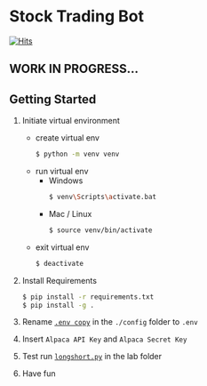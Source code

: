 # Stock Trading Bot

[![Hits](https://hits.seeyoufarm.com/api/count/incr/badge.svg?url=https%3A%2F%2Fgithub.com%2FDMinghao%2FStock_Trading_Bot&count_bg=%23F81C1C&title_bg=%231E2330&icon=skyliner.svg&icon_color=%23F81C1C&title=Repo+View+Count&edge_flat=false)](https://hits.seeyoufarm.com)

## **WORK IN PROGRESS...**

## Getting Started 

1. Initiate virtual environment 
   - create virtual env
      ```bash 
      $ python -m venv venv
      ```
   - run virtual env
     - Windows
       ```bash
       $ venv\Scripts\activate.bat
       ```
     - Mac / Linux
       ```bash
       $ source venv/bin/activate
       ```
   - exit virtual env
       ```bash 
       $ deactivate 
       ```

2. Install Requirements 
    ```bash
    $ pip install -r requirements.txt
    $ pip install -g .
    ```
3. Rename [`.env copy`](config/.env%20copy) in the `./config` folder to `.env` 
4. Insert `Alpaca API Key` and `Alpaca Secret Key`
5. Test run [`longshort.py`](lab/longshort.py) in the lab folder
6. Have fun



